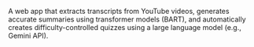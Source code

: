 A web app that extracts transcripts from YouTube videos, generates accurate summaries using transformer models (BART), and automatically creates difficulty-controlled quizzes using a large language model (e.g., Gemini API).
